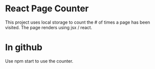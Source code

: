 # React Page Counter

This project uses local storage to count the # of times a page has been visited. The page renders using jsx / react.
# In github

Use npm start to use the counter.
